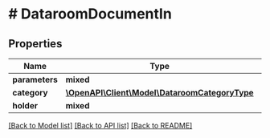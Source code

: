 # # DataroomDocumentIn

## Properties

Name | Type | Description | Notes
------------ | ------------- | ------------- | -------------
**parameters** | **mixed** |  |
**category** | [**\OpenAPI\Client\Model\DataroomCategoryType**](DataroomCategoryType.md) |  |
**holder** | **mixed** |  |

[[Back to Model list]](../../README.md#models) [[Back to API list]](../../README.md#endpoints) [[Back to README]](../../README.md)
